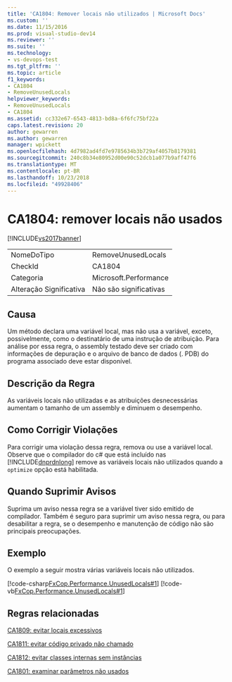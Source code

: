 ```yaml
---
title: 'CA1804: Remover locais não utilizados | Microsoft Docs'
ms.custom: ''
ms.date: 11/15/2016
ms.prod: visual-studio-dev14
ms.reviewer: ''
ms.suite: ''
ms.technology:
- vs-devops-test
ms.tgt_pltfrm: ''
ms.topic: article
f1_keywords:
- CA1804
- RemoveUnusedLocals
helpviewer_keywords:
- RemoveUnusedLocals
- CA1804
ms.assetid: cc332e67-6543-4813-bd8a-6f6fc75bf22a
caps.latest.revision: 20
author: gewarren
ms.author: gewarren
manager: wpickett
ms.openlocfilehash: 4d7982ad4fd7e9785634b3b729af4057b8179381
ms.sourcegitcommit: 240c8b34e80952d00e90c52dcb1a077b9aff47f6
ms.translationtype: MT
ms.contentlocale: pt-BR
ms.lasthandoff: 10/23/2018
ms.locfileid: "49928406"
---
```

# <a name="ca1804-remove-unused-locals"></a>CA1804: remover locais não usados
[!INCLUDE[vs2017banner](../includes/vs2017banner.md)]

|||
|-|-|
|NomeDoTipo|RemoveUnusedLocals|
|CheckId|CA1804|
|Categoria|Microsoft.Performance|
|Alteração Significativa|Não são significativas|

## <a name="cause"></a>Causa
 Um método declara uma variável local, mas não usa a variável, exceto, possivelmente, como o destinatário de uma instrução de atribuição. Para análise por essa regra, o assembly testado deve ser criado com informações de depuração e o arquivo de banco de dados (. PDB) do programa associado deve estar disponível.

## <a name="rule-description"></a>Descrição da Regra
 As variáveis locais não utilizadas e as atribuições desnecessárias aumentam o tamanho de um assembly e diminuem o desempenho.

## <a name="how-to-fix-violations"></a>Como Corrigir Violações
 Para corrigir uma violação dessa regra, remova ou use a variável local. Observe que o compilador do c# que está incluído nas [!INCLUDE[dnprdnlong](../includes/dnprdnlong-md.md)] remove as variáveis locais não utilizados quando a `optimize` opção está habilitada.

## <a name="when-to-suppress-warnings"></a>Quando Suprimir Avisos
 Suprima um aviso nessa regra se a variável tiver sido emitido de compilador. Também é seguro para suprimir um aviso nessa regra, ou para desabilitar a regra, se o desempenho e manutenção de código não são principais preocupações.

## <a name="example"></a>Exemplo
 O exemplo a seguir mostra várias variáveis locais não utilizados.

 [!code-csharp[FxCop.Performance.UnusedLocals#1](../snippets/csharp/VS_Snippets_CodeAnalysis/FxCop.Performance.UnusedLocals/cs/FxCop.Performance.UnusedLocals.cs#1)]
 [!code-vb[FxCop.Performance.UnusedLocals#1](../snippets/visualbasic/VS_Snippets_CodeAnalysis/FxCop.Performance.UnusedLocals/vb/FxCop.Performance.UnusedLocals.vb#1)]

## <a name="related-rules"></a>Regras relacionadas
 [CA1809: evitar locais excessivos](../code-quality/ca1809-avoid-excessive-locals.md)

 [CA1811: evitar código privado não chamado](../code-quality/ca1811-avoid-uncalled-private-code.md)

 [CA1812: evitar classes internas sem instâncias](../code-quality/ca1812-avoid-uninstantiated-internal-classes.md)

 [CA1801: examinar parâmetros não usados](../code-quality/ca1801-review-unused-parameters.md)



